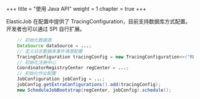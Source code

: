 +++
title = "使用 Java API"
weight = 1
chapter = true
+++

ElasticJob 在配置中提供了 TracingConfiguration，目前支持数据库方式配置。
开发者也可以通过 SPI 自行扩展。

```java
    // 初始化数据源
    DataSource dataSource = ...;
    // 定义日志数据库事件溯源配置
    TracingConfiguration tracingConfig = new TracingConfiguration<>("RDB", dataSource);
    // 初始化注册中心
    CoordinatorRegistryCenter regCenter = ...;
    // 初始化作业配置
    JobConfiguration jobConfig = ...;
    jobConfig.getExtraConfigurations().add(tracingConfig);
    new ScheduleJobBootstrap(regCenter, jobConfig).schedule();
```
